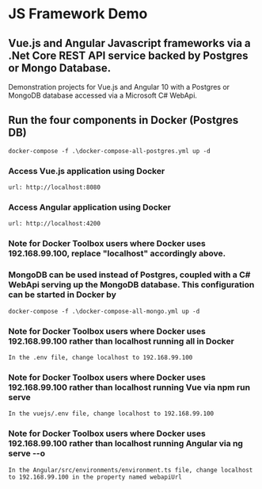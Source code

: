 # JS Framework Demo 
## Vue.js and Angular Javascript frameworks via a .Net Core REST API service backed by Postgres or Mongo Database.
Demonstration projects for Vue.js and Angular 10 with a Postgres or MongoDB database accessed via a Microsoft C# WebApi.

## Run the four components in Docker (Postgres DB)
```
docker-compose -f .\docker-compose-all-postgres.yml up -d
```

### Access Vue.js application using Docker
```
url: http://localhost:8080
```

### Access Angular application using Docker
```
url: http://localhost:4200
```

### Note for Docker Toolbox users where Docker uses 192.168.99.100, replace "localhost" accordingly above.

### MongoDB can be used instead of Postgres, coupled with a C# WebApi serving up the MongoDB database. This configuration can be started in Docker by 
```
docker-compose -f .\docker-compose-all-mongo.yml up -d
```

### Note for Docker Toolbox users where Docker uses 192.168.99.100 rather than localhost running all in Docker
```
In the .env file, change localhost to 192.168.99.100
```
### Note for Docker Toolbox users where Docker uses 192.168.99.100 rather than localhost running Vue via npm run serve
```
In the vuejs/.env file, change localhost to 192.168.99.100
```
### Note for Docker Toolbox users where Docker uses 192.168.99.100 rather than localhost running Angular via ng serve --o
```
In the Angular/src/environments/environment.ts file, change localhost to 192.168.99.100 in the property named webapiUrl
```
